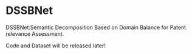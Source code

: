 # DSSBNet
DSSBNet:Semantic Decomposition Based on Domain Balance for Patent relevance Assessment.

Code and Dataset will be released later!

